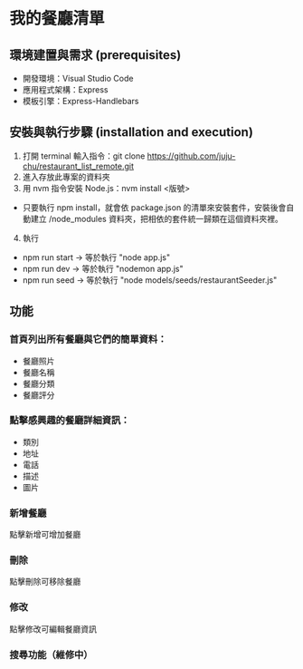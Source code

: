 ﻿# 我的餐廳清單

## 環境建置與需求 (prerequisites)
+ 開發環境：Visual Studio Code
+ 應用程式架構：Express
+ 模板引擎：Express-Handlebars

## 安裝與執行步驟 (installation and execution)
1. 打開 terminal 輸入指令：git clone https://github.com/juju-chu/restaurant_list_remote.git
2. 進入存放此專案的資料夾
3. 用 nvm 指令安裝 Node.js：nvm install <版號>
  - 只要執行 npm install，就會依 package.json 的清單來安裝套件，安裝後會自動建立 /node_modules 資料夾，把相依的套件統一歸類在這個資料夾裡。
4. 執行
  - npm run start → 等於執行 "node app.js"
  - npm run dev → 等於執行 "nodemon app.js"
  - npm run seed → 等於執行 "node models/seeds/restaurantSeeder.js"

## 功能

### 首頁列出所有餐廳與它們的簡單資料：
+ 餐廳照片
+ 餐廳名稱
+ 餐廳分類
+ 餐廳評分

### 點擊感興趣的餐廳詳細資訊：
+ 類別
+ 地址
+ 電話
+ 描述
+ 圖片

### 新增餐廳
點擊新增可增加餐廳

### 刪除
點擊刪除可移除餐廳

### 修改
點擊修改可編輯餐廳資訊

### 搜尋功能（維修中）